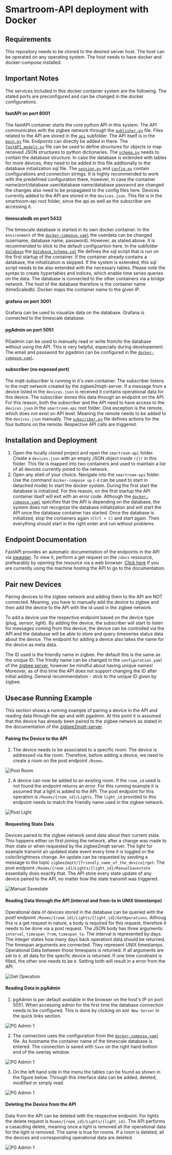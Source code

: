 # Smartroom-API deployment with Docker

## Requirements
This repository needs to be cloned to the desired server host. The host can be operated on any operating system. The host needs to have docker and docker-compose installed. 

## Important Notes
The services included in this docker container system are the following. The stated ports are preconfigured and can be changed in the docker configurations. 

#### fastAPI on port 8001
The fastAPI container starts the core python API in this system. The API communicates with the zigbee network through the [```publisher.py```](./api/publisher.py) file. Files related to the API are stored in the [```api```](./api/) subfolder. The API itself is in the [```main.py```](./api/main.py) file. Endpoints can directly be added in there. The [```fastAPI_models.py```](./api/fastAPI_models.py) file can be used to define structures for objects to map received JSON structures to python dictionaries. The [```schema.py```](./api/schema.py) needs to contain the database structure. In case the database is extended with tables for more devices, they need to be added in this file addtionally to the database initialization sql file. The [```session.py```](./api/session.py) and [```config.py```](./api/config.py) contain configurations and connection strings. It is highly recommended to work with the predefined configuration there, however, in case the container name/port/database user/database name/database password are changed the changes also need to be propagated to the config files here. Devices currently added to the API are stored in the ```devices.json```. This file is in the smartroom-api root folder, since the api as well as the subscriber are accessing it. 

#### timescaledb on port 5432
The timescale database is started in its own docker container. In the ```environment``` of the [```docker-compose.yaml```](./docker-compose.yml)  the userdata can be changed (username, database name, password). However, as stated above. It is recommended to stick to the default configuartion here. In the subfolder [```database```](./database/) the [```Database_Schema.sql```](./database/Database_Schema.sql) file defines the sql script that is run on the first startup of the container. If the container already contains a database, the initialization is skipped. If the system is extended, this sql script needs to be also extended with the necessary tables. Please note the syntax to create hypertables and indices, which enable time series queries on the data. The database is connected to the other containers via a bridge network. The host of the database therefore is the container name (timeScaledb). Docker maps the container name to the given IP. 

#### grafana on port 3001
Grafana can be used to visualize data on the database. Grafana is connected to the timescale database.

#### pgAdmin on port 5051
PGadmin can be used to manually read or write from/to the database without using the API. This is very helpful, especially during developement. The email and password for pgadmin can be configured in the [```docker-compose.yaml```](./docker-compose.yml).

#### subscriber (no exposed port)
The mqtt-subscriber is running in it's own container. The subscriber listens to the mqtt network created by the zigbee2mqtt-server. If a message from a device listed in the ```devices.json``` is received it contains operational data for this device. The subscriber stores this data through an endpoint on the API. For this reason, both the subscriber and the API need to have access to the ```devices.json``` in the ```smartroom-api``` root folder. One exception is the remote, which does not exist on API level. Meaning the remote needs to be added to the ```devices.json``` manually. The [```subscriber.py```](./subscriber/subscriber.py) file defines actions for the four buttons on the remote. Respective API calls are triggered. 


## Installation and Deployment
1. Open the locally cloned project and open the ```smartroom-api``` folder. Create a ```devices.json``` with an empty JSON object inside ```({})``` in this folder. This file is mapped into two containers and used to maintain a list of all devices currently joined to the network.
2.  Open any shell of your choice. Navigate into the ```smartroom-api``` folder. Use the command ```docker-compose up``` (```-d``` can be used to start in detached mode) to start the docker system. During the first start the database is initialized. For this reason, on the first startup the API container itself will exit with an error code. Although the [```docker-compose.yaml```](./docker-compose.yml) specifies that the API is depending on the database, the system does not recognize the database initialization and will start the API once the database container has started. Once the database is initialized, stop the containers again ```(Ctrl + C)``` and start again. Then everything should start in the right order and run without problems.

## Endpoint Documentation
FastAPI provides an automatic documentation of the endpoints in the API via [swagger](https://swagger.io/). To view it, perform a get request on the ```/docs``` ressource, prefearably by opening the resource via a web browser.  [Click here](http://localhost:8000/docs) if you are currently using the machine hosting the API to go to the documentation.

## Pair new Devices
Pairing devices to the zigbee network and adding them to the API are NOT connected. Meaning, you have to manually add the device to zigbee and then add the device to the API with the id used in the zigbee network. 

To add a device use the respective endpoint based on the device type (plug, sensor, light). By adding the device, the subscriber will start to listen for messages coming from this device, the device can be controlled via the API and the database will be able to store and query timeseries status data about the device. The endpoint for adding a device also takes the name for the device as meta data.

The ID used is the friendly name in zigbee. Per default this is the same as the unique ID. The frindly name can be changed in the ```configuration.yaml``` of the [zigbee server](https://github.com/stefan-hinterhoelzl/smartroom-usecase/tree/master/zigbee2mqtt-server), however be mindful about having unique names! Moreover, as of this time the API does not support changing the ID after initial adding. General recommendation - stick to the unique ID given by zigbee. 

## Usecase Running Example
This section shows a running example of pairing a device in the API and reading data through the api and with pgadmin. 
At this point it is assumed that the device has already been paired to the zigbee network as stated in the documentation of the [zigbee2mqtt-server](https://github.com/stefan-hinterhoelzl/smartroom-usecase/tree/master/zigbee2mqtt-server).


#### Pairing the Device to the API
1. The device needs to be associated to a specific room. The device is addressed via the room. Therefore, before adding a device, we need to create a room on the post endpoint ```/Rooms```. 

![Post Room](/assets/images/create_room.png)

2. A device can now be added to an existing room. If the ```room_id``` used is not found the endpoint returns an error. For this running example it is assumed that a light is added to the API. The post endpoint for this operation is ```/Rooms/{room_id}/Lights```. The ```light_id``` provided to this endpoint needs to match the friendly name used in the zigbee network. 

![Post Light](/assets/images/create_light.png)
#### Requesting State Data
Devices paired to the zigbee network send data about their current state. This happens either on first joining the network, after a change was made to their state or when requested by the zigbee2mqtt server. The light for example transmit an updated state event every time it is toggled or the color/brightness change. An update can be requested by sending a message to the topic ```zigbee2mqtt/{friendly_name_of_the_device}/get```. The post endpoint ```/Rooms/{room_id}/Lights/{light_id}/ManualSavestate``` essentially does exactly that. The API store every state update of any device paired to the API, no matter how the state transmit was triggered. 

![Manual Savestate](/assets/images/manual_savestate.png)
#### Reading Data through the API (interval and from-to in UNIX timestamps)
Operational data of devices stored in the database can be queried with the post! endpoint ```/Rooms/{room_id}/Lights/{light_id}/GetOperations```. Althoug this is a get request in nature, a body is required for this request, therefore it needs to be done via a post request. The JSON body has three arguments: ```interval```, ```timespan_from```, ```timespan_to```. The interval is represented by days. The integer states how many days back operationl data should be returned. The timespan arguments are connected. They represent UNIX timestamps. Operational Data between those timespans is returned. If all arguments are set to ```0```, all data for the specfic device is returned. If one time constraint is filled, the other one needs to be ```0```. Setting both will result in a error from the API. 

![Get Operation](/assets/images/get_operations.png)
#### Reading Data in pgAdmin
1. pgAdmin is per default available in the browser on the host's IP on port 5051. When accessing admin for the first time the database connection needs to be configured. This is done by clicking on ```Add New Server``` in the quick links section. 

![PG Admin 1](/assets/images/pgadmin_1.png)

2. The connection uses the configuration from the [```docker-compose.yaml```](./docker-compose.yml) file. As hostname the container name of the timescale database is entered. The connection is saved with ```Save``` on the right hand bottom end of the overlay window.

![PG Admin 1](/assets/images/pgadmin_2.png)

3. On the left hand side in the menu the tables can be found as shown in the figure below. Through this interface data can be added, deleted, modified or simply read. 

![PG Admin 1](/assets/images/pgadmin_3.png)
#### Deleting the Device from the API
Data from the API can be deleted with the respective endpoint. For lights the delete request is ```Rooms/{room_id}/Lights/{light_id}```. The API performs a casacding delete, meaning once a light is removed all the operational data for the light is removed. The same is true for rooms. If a room is deleted, all the devices and corresponding operational data are deleted. 

![PG Admin 1](/assets/images/delete_light.png)



